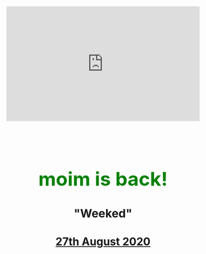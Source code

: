 <html>
<br><br><br><br><br>
  <div class="video-container">
<p align="middle">
<iframe src="https://www.youtube.com/embed/JNQVgIGdaW4"
frameborder="0" allow="accelerometer; autoplay; encrypted-media; gyroscope; picture-in-picture"
        allowfullscreen></iframe></p></div><br>
<h1>moim is back!</h1>
  <h2>"Weeked"</h2>
  <h3><a href="https://www.instagram.com/m0im_official/" target="_blank" title="m0im_official">27th August 2020
  <style>
    h1{
      color:green;
      font-size:50px;
      text-align:center;
    }
    h2{
     font-size:30px;
      text-align:center;
    }
    h3{
        font-size:28px;
      text-align:center;
    }
    .video-container{
    position:relative;padding-bottom:56.25%; padding-top:50px; height:0; overflow:hidden;
    }
    .video-container iframe,.video-container object,.video-container embed{
    position:absolute;top:0;left:0;width:100%;height:90%
    }
    </style>
